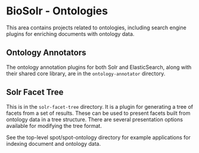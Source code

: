 # BioSolr - Ontologies

This area contains projects related to ontologies, including search
engine plugins for enriching documents with ontology data.


## Ontology Annotators

The ontology annotation plugins for both Solr and ElasticSearch, along with
their shared core library, are in the `ontology-annotator` directory.


## Solr Facet Tree

This is in the `solr-facet-tree` directory. It is a plugin for generating a 
tree of facets from a set of results. These can be used to present facets 
built from ontology data in a tree structure. There are several presentation 
options available for modifying the tree format.


See the top-level spot/spot-ontology directory for example applications for
indexing document and ontology data.

